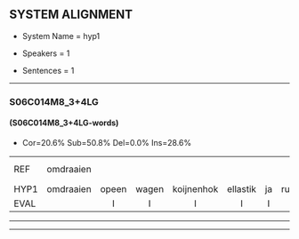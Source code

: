 
## SYSTEM ALIGNMENT

- System Name = hyp1

- Speakers = 1

- Sentences = 1

---

### S06C014M8_3+4LG

#### (S06C014M8_3+4LG-words)

- Cor=20.6%	Sub=50.8%	Del=0.0%	Ins=28.6%

|  |  |  |  |  |  |  |  |  |  |  |  |  |  |  |  |  |  |  |  |  |  |  |  |  |  |  |  |  |  |  |  |  |  |  |  |  |  |  |  |  |  |  |  |  |  |  |  |  |  |  |  |  |  |  |  |  |  |  |  |  |  |  |  |
|:--- |:---:|:---:|:---:|:---:|:---:|:---:|:---:|:---:|:---:|:---:|:---:|:---:|:---:|:---:|:---:|:---:|:---:|:---:|:---:|:---:|:---:|:---:|:---:|:---:|:---:|:---:|:---:|:---:|:---:|:---:|:---:|:---:|:---:|:---:|:---:|:---:|:---:|:---:|:---:|:---:|:---:|:---:|:---:|:---:|:---:|:---:|:---:|:---:|:---:|:---:|:---:|:---:|:---:|:---:|:---:|:---:|:---:|:---:|:---:|:---:|:---:|:---:|:---:|
| REF | omdraaien |  |  |  |  |  |  |  |  |  |  | poppenwagen | konijnenhok | elastiekje | ruziemaken | teddybeer | dierentuin | paddenstoelen | verstoppertje | wasmachine | fototoestel | * | toiletpapier | *(verwachten) | buurmannen | vogelkooi | olifant | * | * | * | * | schommelen | iedereen | schoenenwinkel*(schoenwinkel) | knutselen | ophangen*(openhangen) | verjaardag |  |  |  | sprookjesboek | tandenborstel | lucifer | slaapkamer |  |  | achterdeur | ziekenhuis |  | nieuwsgierig | afblijven | kabouter |  | washandje*(washandjes) | sneeuwwitje | goeiendag | vakantie |  | limonade | autorijden | eindelijk | familie | chocolade |
| HYP1 | omdraaien | opeen | wagen | koijnenhok | ellastik | ja | ruzie | maken | dej | dibeer | dierenton | pallenstoelen | verstubpertja | was | maar | geen | uh | voroor | toestel | toalet | papier | vrachten | vraahtweggen | vrahtwaen | buurmannen | vogelkooi | olifant | schoon | s | schoennen | iedereen | schoenkel | nit | solen | open | hangen | verjaardag | srokjes | boek | dan | en | borstel | lucifer | slaapkamer | acht | tor | deur | ziekenhuis | nieuws | gierig | apblijven | kabouter | was | hantjes | snewietje | goeiendag | vakantie | limunade | al | doorriden | endanlik | familie | chocolade |
| EVAL |  | I | I | I | I | I | I | I | I | I | I | S | S | S | S | S | S | S | S | S | S | S | S | S |  |  |  | S | S | S | S | S | S | S | S | S |  | I | I | I | S | S |  |  | I | I | S |  | I | S | S |  | I | S | S |  |  | I | S | S | S |  |  |
---

---
